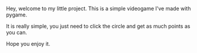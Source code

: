 Hey, welcome to my little project. This is a simple videogame I've made with pygame.

It is really simple, you just need to click the circle and get as much points as you can. 

Hope you enjoy it. 
